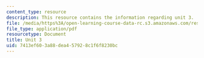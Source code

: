 ```yaml
---
content_type: resource
description: This resource contains the information regarding unit 3.
file: /media/https%3A/open-learning-course-data-rc.s3.amazonaws.com/res-21g-003-learning-chinese-a-foundation-course-in-mandarin-spring-2011/7413ef603a88dea457928c1f6f8230bc_MITRES_21G_003S11_unit03.pdf
file_type: application/pdf
resourcetype: Document
title: Unit 3
uid: 7413ef60-3a88-dea4-5792-8c1f6f8230bc
---
```

